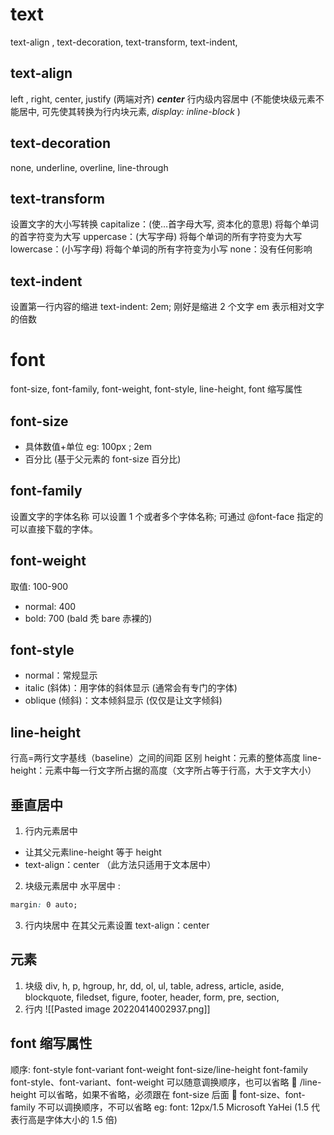 # text
text-align , text-decoration, text-transform, text-indent, 
## text-align
left , right, center, justify (两端对齐)
***center***  行内级内容居中 (不能使块级元素不能居中, 可先使其转换为行内块元素,   _display: inline-block_  )

## text-decoration
none, underline, overline, line-through

## text-transform
设置文字的大小写转换
capitalize：(使…首字母大写, 资本化的意思) 将每个单词的首字符变为大写 
uppercase：(大写字母) 将每个单词的所有字符变为大写 
lowercase：(小写字母) 将每个单词的所有字符变为小写 
none：没有任何影响

## text-indent
设置第一行内容的缩进
text-indent: 2em; 刚好是缩进 2 个文字
em 表示相对文字的倍数

# font
font-size, font-family, font-weight,  font-style, line-height, font 缩写属性
## font-size
- 具体数值+单位    eg: 100px ;  2em
- 百分比 (基于父元素的 font-size 百分比)

## font-family
设置文字的字体名称
可以设置 1 个或者多个字体名称;
可通过 @font-face 指定的可以直接下载的字体。


## font-weight
取值: 100-900
- normal: 400
- bold: 700     (bald 秃  bare 赤裸的)

## font-style
- normal：常规显示 
- italic (斜体)：用字体的斜体显示 (通常会有专门的字体) 
- oblique (倾斜)：文本倾斜显示 (仅仅是让文字倾斜)

## line-height
行高=两行文字基线（baseline）之间的间距
区别
height：元素的整体高度 
line-height：元素中每一行文字所占据的高度（文字所占等于行高，大于文字大小）

## 垂直居中
1. 行内元素居中 
- 让其父元素line-height 等于 height  
- text-align：center
（此方法只适用于文本居中）

2. 块级元素居中
水平居中 :
```css
margin: 0 auto;
```

3. 行内块居中
在其父元素设置 text-align：center

## 元素
1. 块级
 div, h, p, hgroup,  hr, dd, ol, ul, table,
  adress, article, aside, blockquote,  filedset, figure, footer, header, form, pre, section,
3. 行内
![[Pasted image 20220414002937.png]]

## font 缩写属性
顺序: font-style font-variant font-weight font-size/line-height font-family
font-style、font-variant、font-weight 可以随意调换顺序，也可以省略  /line-height 可以省略，如果不省略，必须跟在 font-size 后面  font-size、font-family 不可以调换顺序，不可以省略
eg: 
font: 12px/1.5 Microsoft YaHei   (1.5 代表行高是字体大小的 1.5 倍)

